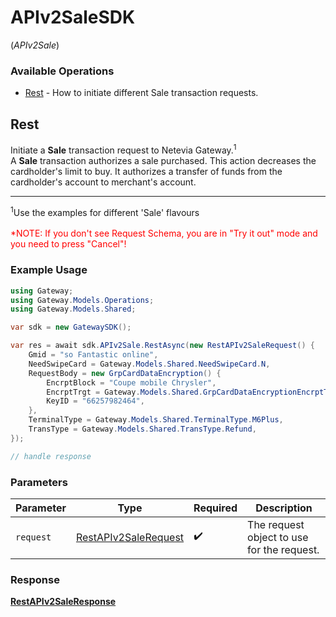 # APIv2SaleSDK
(*APIv2Sale*)

### Available Operations

* [Rest](#rest) - How to initiate different Sale transaction requests.

## Rest

Initiate a <b>Sale</b> transaction request to Netevia Gateway.<sup>1</sup><br>
A <b>Sale</b> transaction authorizes a sale purchased. This action decreases the cardholder's limit to buy. It authorizes a transfer of funds from the cardholder's account to merchant's account.
<hr>
<sup>1</sup>Use the examples for different 'Sale' flavours
<br><br><span style="color:red">*NOTE: If you don't see Request Schema, you are in "Try it out" mode and you need to press "Cancel"!</span>


### Example Usage

```csharp
using Gateway;
using Gateway.Models.Operations;
using Gateway.Models.Shared;

var sdk = new GatewaySDK();

var res = await sdk.APIv2Sale.RestAsync(new RestAPIv2SaleRequest() {
    Gmid = "so Fantastic online",
    NeedSwipeCard = Gateway.Models.Shared.NeedSwipeCard.N,
    RequestBody = new GrpCardDataEncryption() {
        EncrptBlock = "Coupe mobile Chrysler",
        EncrptTrgt = Gateway.Models.Shared.GrpCardDataEncryptionEncrptTrgt.Pan,
        KeyID = "66257982464",
    },
    TerminalType = Gateway.Models.Shared.TerminalType.M6Plus,
    TransType = Gateway.Models.Shared.TransType.Refund,
});

// handle response
```

### Parameters

| Parameter                                                               | Type                                                                    | Required                                                                | Description                                                             |
| ----------------------------------------------------------------------- | ----------------------------------------------------------------------- | ----------------------------------------------------------------------- | ----------------------------------------------------------------------- |
| `request`                                                               | [RestAPIv2SaleRequest](../../models/operations/RestAPIv2SaleRequest.md) | :heavy_check_mark:                                                      | The request object to use for the request.                              |


### Response

**[RestAPIv2SaleResponse](../../models/operations/RestAPIv2SaleResponse.md)**

